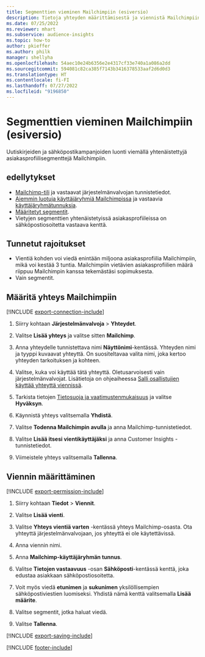 ```yaml
---
title: Segmenttien vieminen Mailchimpiin (esiversio)
description: Tietoja yhteyden määrittämisestä ja viennistä Mailchimpiin.
ms.date: 07/25/2022
ms.reviewer: mhart
ms.subservice: audience-insights
ms.topic: how-to
author: pkieffer
ms.author: philk
manager: shellyha
ms.openlocfilehash: 54aec10e24b6356e2e4317cf33e740a1a086a2dd
ms.sourcegitcommit: 594081c82ca385f7143b3416378533aaf2d6d0d3
ms.translationtype: HT
ms.contentlocale: fi-FI
ms.lasthandoff: 07/27/2022
ms.locfileid: "9196850"
---
```

# <a name="export-segments-to-mailchimp-preview"></a>Segmenttien vieminen Mailchimpiin (esiversio)

Uutiskirjeiden ja sähköpostikampanjoiden luonti viemällä yhtenäistettyjä asiakasprofiilisegmenttejä Mailchimpiin.

## <a name="prerequisites"></a>edellytykset

- [Mailchimp-tili](https://mailchimp.com/) ja vastaavat järjestelmänvalvojan tunnistetiedot.
- [Aiemmin luotuja käyttäjäryhmiä Mailchimpissa](https://mailchimp.com/help/create-audience/) ja vastaavia [käyttäjäryhmätunnuksia](https://mailchimp.com/help/find-audience-id/).
- [Määritetyt segmentit](segments.md).
- Vietyjen segmenttien yhtenäistetyissä asiakasprofiileissa on sähköpostiosoitetta vastaava kenttä.

## <a name="known-limitations"></a>Tunnetut rajoitukset

- Vientiä kohden voi viedä enintään miljoona asiakasprofiilia Mailchimpiin, mikä voi kestää 3 tuntia. Mailchimpiin vietävien asiakasprofiilien määrä riippuu Mailchimpin kanssa tekemästäsi sopimuksesta.
- Vain segmentit.

## <a name="set-up-connection-to-mailchimp"></a>Määritä yhteys Mailchimpiin

[!INCLUDE [export-connection-include](includes/export-connection-admn.md)]

1. Siirry kohtaan **Järjestelmänvalvoja** > **Yhteydet**.

1. Valitse **Lisää yhteys** ja valitse sitten **Mailchimp**.

1. Anna yhteydelle tunnistettava nimi **Näyttönimi**-kentässä. Yhteyden nimi ja tyyppi kuvaavat yhteyttä. On suositeltavaa valita nimi, joka kertoo yhteyden tarkoituksen ja kohteen.

1. Valitse, kuka voi käyttää tätä yhteyttä. Oletusarvoisesti vain järjestelmänvalvojat. Lisätietoja on ohjeaiheessa [Salli osallistujien käyttää yhteyttä viennissä](connections.md#allow-contributors-to-use-a-connection-for-exports).

1. Tarkista tietojen [Tietosuoja ja vaatimustenmukaisuus](connections.md#data-privacy-and-compliance) ja valitse **Hyväksyn**.

1. Käynnistä yhteys valitsemalla **Yhdistä**.

1. Valitse **Todenna Mailchimpin avulla** ja anna Mailchimp-tunnistetiedot.

1. Valitse **Lisää itsesi vientikäyttäjäksi** ja anna Customer Insights -tunnistetiedot.

1. Viimeistele yhteys valitsemalla **Tallenna**.

## <a name="configure-an-export"></a>Viennin määrittäminen

[!INCLUDE [export-permission-include](includes/export-permission.md)]

1. Siirry kohtaan **Tiedot** > **Viennit**.

1. Valitse **Lisää vienti**.

1. Valitse **Yhteys vientiä varten** -kentässä yhteys Mailchimp-osasta. Ota yhteyttä järjestelmänvalvojaan, jos yhteyttä ei ole käytettävissä.

1. Anna viennin nimi.

1. Anna **Mailchimp-käyttäjäryhmän tunnus**.

1. Valitse **Tietojen vastaavuus** -osan **Sähköposti**-kentässä kenttä, joka edustaa asiakkaan sähköpostiosoitetta.

1. Voit myös viedä **etunimen** ja **sukunimen** yksilöllisempien sähköpostiviestien luomiseksi. Yhdistä nämä kenttä valitsemalla **Lisää määrite**.

1. Valitse segmentit, jotka haluat viedä.

1. Valitse **Tallenna**.

[!INCLUDE [export-saving-include](includes/export-saving.md)]

[!INCLUDE [footer-include](includes/footer-banner.md)]
